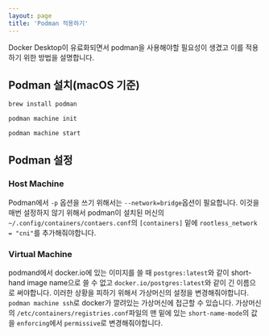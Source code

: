 ```yaml
---
layout: page
title: 'Podman 적용하기'
---
```


Docker Desktop이 유료화되면서 podman을 사용해야할 필요성이 생겼고 이를 적용하기 위한 방법을 설명합니다.

## Podman 설치(macOS 기준)

```sh
brew install podman
```

```sh
podman machine init
```

```sh
podman machine start
```

## Podman 설정

### Host Machine

Podman에서 `-p` 옵션을 쓰기 위해서는 `--network=bridge`옵션이 필요합니다.
이것을 매번 설정하지 않기 위해서 podman이 설치된 머신의 `~/.config/containers/contaers.conf`의 `[containers]` 밑에 `rootless_network = "cni"`를 추가해줘야합니다.

### Virtual Machine

podmand에서 docker.io에 있는 이미지를 쓸 때 `postgres:latest`와 같이 short-hand image name으로 쓸 수 없고 `docker.io/postgres:latest`와 같이 긴 이름으로 써야합니다.
이러한 상황을 피하기 위해서 가상머신의 설정을 변경해줘야합니다.
`podman machine ssh`로 docker가 깔려있는 가상머신에 접근할 수 있습니다.
가상머신의 `/etc/containers/registries.conf`파일의 맨 밑에 있는 `short-name-mode`의 값을 `enforcing`에서 `permissive`로 변경해줘야합니다.

